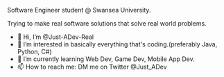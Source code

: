 Software Engineer student @ Swansea University.

Trying to make real software solutions that solve real world problems.

- 👋 Hi, I’m @Just-ADev-Real
- 👀 I’m interested in basically everything that's coding.(preferably Java, Python, C#)
- 🌱 I’m currently learning Web Dev, Game Dev, Mobile App Dev.
- 📫 How to reach me: DM me on Twitter @Just_ADev

<!---
Just-ADev-Real/Just-ADev-Real is a ✨ special ✨ repository because its `README.md` (this file) appears on your GitHub profile.
You can click the Preview link to take a look at your changes.
--->
